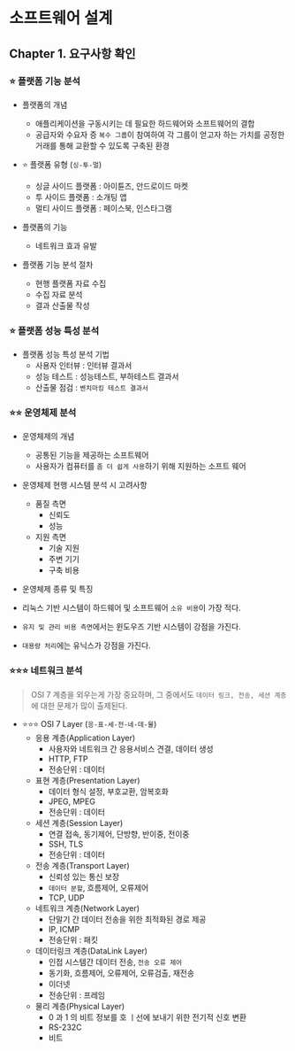 # 소프트웨어 설계

## Chapter 1. 요구사항 확인

### ⭐ 플랫폼 기능 분석 

- 플랫폼의 개념
  - 애플리케이션을 구동시키는 데 필요한 하드웨어와 소프트웨어의 결합
  - 공급자와 수요자 증 `복수 그룹`이 참여하여 각 그룹이 얻고자 하는 가치를 공정한 거래를 통해 교환할 수 있도록 구축된 환경
  
- ⭐ 플랫폼 유형 (`싱-투-멀`)
  - 싱글 사이드 플랫폼 : 아이튠즈, 안드로이드 마켓
  - 투 사이드 플랫폼 : 소개팅 앱
  - 멀티 사이드 플랫폼 : 페이스북, 인스타그램
  
- 플랫폼의 기능
   - 네트워크 효과 유발
 
- 플랫폼 기능 분석 절차
  - 현행 플랫폼 자료 수집
  - 수집 자료 분석
  - 결과 산출물 작성

### ⭐ 플랫폼 성능 특성 분석

- 플랫폼 성능 특성 분석 기법
  - 사용자 인터뷰 : 인터뷰 결과서
  - 성능 테스트 : 성능테스트, 부하테스트 결과서
  - 산출물 점검 : `벤치마킹 테스트 결과서`
  
### ⭐⭐ 운영체제 분석

- 운영체제의 개념
  - 공통된 기능을 제공하는 소프트웨어
  - 사용자가 컴퓨터를 `좀 더 쉽게 사용`하기 위해 지원하는 소프트 웨어
  
- 운영체제 현행 시스템 분석 시 고려사항
  - 품질 측면
    - 신뢰도
    - 성능
  - 지원 측면
    - 기술 지원
    - 주변 기기
    - 구축 비용
    
 - 운영체제 종류 및 특징
  - 리눅스 기반 시스템이 하드웨어 및 소프트웨어 `소유 비용`이 가장 적다.
  - `유지 및 관리 비용 측면`에서는 윈도우즈 기반 시스템이 강점을 가진다.
  - `대용량 처리`에는 유닉스가 강점을 가진다.
  
### ⭐⭐⭐ 네트워크 분석

> OSI 7 계층을 외우는게 가장 중요하며, 그 중에서도 `데이터 링크, 전송, 세션 계층`에 대한 문제가 많이 출제된다.
  
- ⭐⭐⭐ OSI 7 Layer (`응-표-세-전-네-데-물`)
  - 응용 계층(Application Layer) 
    - 사용자와 네트워크 간 응용서비스 견결, 데이터 생성
    - HTTP, FTP
    - 전송단위 : 데이터
  - 표현 계층(Presentation Layer)
    - 데이터 형식 설정, 부호교환, 암복호화
    - JPEG, MPEG
    - 전송단위 : 데이터
  - 세션 계층(Session Layer)
    - 연결 접속, 동기제어, 단방향, 반이중, 전이중
    - SSH, TLS
    - 전송단위 : 데이터
  - 전송 계층(Transport Layer)
    - 신뢰성 있는 통신 보장
    - `데이터 분할`, 흐름제어, 오류제어
    - TCP, UDP
  - 네트워크 계층(Network Layer)
    - 단말기 간 데이터 전송을 위한 최적화된 경로 제공
    - IP, ICMP
    - 전송단위 : 패킷
  - 데이터링크 계층(DataLink Layer)
    - 인접 시스템간 데이터 전송, `전송 오류 제어`
    - 동기화, 흐름제어, 오류제어, 오류검출, 재전송
    - 이더넷
    - 전송단위 : 프레임
  - 물리 계층(Physical Layer)
    - 0 과 1 의 비트 정보를 호 ㅣ선에 보내기 위한 전기적 신호 변환
    - RS-232C 
    - 비트
    
